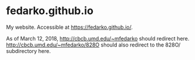 # fedarko.github.io
My website. Accessible at https://fedarko.github.io/.

As of March 12, 2018, http://cbcb.umd.edu/~mfedarko should redirect here.
http://cbcb.umd.edu/~mfedarko/828O should also redirect to the 828O/
subdirectory here.
